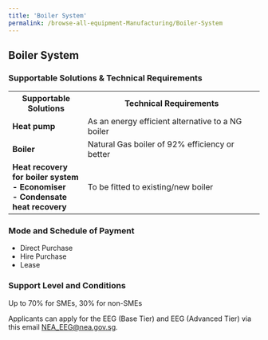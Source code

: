 ```yaml
---
title: 'Boiler System'
permalink: /browse-all-equipment-Manufacturing/Boiler-System
---
```


## Boiler System

### Supportable Solutions & Technical Requirements

<table>
<tr>
    <th width="30%"><b>Supportable Solutions</b></th>
    <th width="auto"><b>Technical Requirements</b></th>
</tr>
<tr>
    <td><b>Heat pump</b></td>
    <td>As an energy efficient alternative to a NG boiler</td>
</tr>
<tr>
    <td><b>Boiler</b></td>
    <td>Natural Gas boiler of 92% efficiency or better</td>
</tr>
<tr>
    <td><b>Heat recovery for boiler system</b><br><b>- Economiser</b><br><b>- Condensate heat recovery</b></td>
    <td>To be fitted to existing/new boiler</td>
</tr>
</table>

### Mode and Schedule of Payment 

- Direct Purchase
- Hire Purchase
- Lease

### Support Level and Conditions

Up to 70% for SMEs, 30% for non-SMEs

Applicants can apply for the EEG (Base Tier) and EEG (Advanced Tier) via this email <a title="" href="mailto:NEA_EEG@nea.gov.sg" target="_blank" rel="noopener">NEA_EEG@nea.gov.sg</a>.

